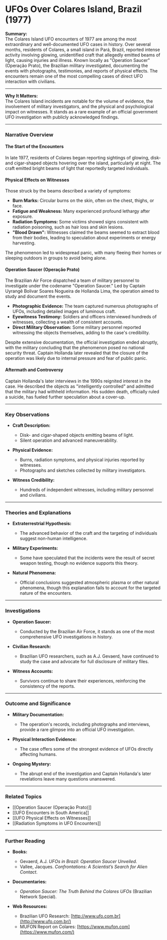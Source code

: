 # UFOs Over Colares Island, Brazil (1977)

**Summary:**  
The Colares Island UFO encounters of 1977 are among the most extraordinary and well-documented UFO cases in history. Over several months, residents of Colares, a small island in Pará, Brazil, reported intense activity involving glowing, unidentified craft that allegedly emitted beams of light, causing injuries and illness. Known locally as "Operation Saucer" (Operação Prato), the Brazilian military investigated, documenting the events with photographs, testimonies, and reports of physical effects. The encounters remain one of the most compelling cases of direct UFO interaction with civilians.

---

**Why It Matters:**  
The Colares Island incidents are notable for the volume of evidence, the involvement of military investigators, and the physical and psychological impact on witnesses. It stands as a rare example of an official government UFO investigation with publicly acknowledged findings.

---

### **Narrative Overview**

#### **The Start of the Encounters**

In late 1977, residents of Colares began reporting sightings of glowing, disk- and cigar-shaped objects hovering over the island, particularly at night. The craft emitted bright beams of light that reportedly targeted individuals.

#### **Physical Effects on Witnesses**

Those struck by the beams described a variety of symptoms:

- **Burn Marks:** Circular burns on the skin, often on the chest, thighs, or face.
- **Fatigue and Weakness:** Many experienced profound lethargy after exposure.
- **Radiation Symptoms:** Some victims showed signs consistent with radiation poisoning, such as hair loss and skin lesions.
- **"Blood Drawn":** Witnesses claimed the beams seemed to extract blood from their bodies, leading to speculation about experiments or energy harvesting.

The phenomenon led to widespread panic, with many fleeing their homes or sleeping outdoors in groups to avoid being alone.

#### **Operation Saucer (Operação Prato)**

The Brazilian Air Force dispatched a team of military personnel to investigate under the codename "Operation Saucer." Led by Captain Uyrangê Bolivar Soares Nogueira de Hollanda Lima, the operation aimed to study and document the events.

- **Photographic Evidence:** The team captured numerous photographs of UFOs, including detailed images of luminous craft.
- **Eyewitness Testimony:** Soldiers and officers interviewed hundreds of witnesses, collecting a wealth of consistent accounts.
- **Direct Military Observation:** Some military personnel reported witnessing the objects themselves, adding to the case's credibility.

Despite extensive documentation, the official investigation ended abruptly, with the military concluding that the phenomenon posed no national security threat. Captain Hollanda later revealed that the closure of the operation was likely due to internal pressure and fear of public panic.

#### **Aftermath and Controversy**

Captain Hollanda's later interviews in the 1990s reignited interest in the case. He described the objects as "intelligently controlled" and admitted that the military had withheld information. His sudden death, officially ruled a suicide, has fueled further speculation about a cover-up.

---

### **Key Observations**

- **Craft Description:**
    
    - Disk- and cigar-shaped objects emitting beams of light.
    - Silent operation and advanced maneuverability.
- **Physical Evidence:**
    
    - Burns, radiation symptoms, and physical injuries reported by witnesses.
    - Photographs and sketches collected by military investigators.
- **Witness Credibility:**
    
    - Hundreds of independent witnesses, including military personnel and civilians.

---

### **Theories and Explanations**

- **Extraterrestrial Hypothesis:**
    
    - The advanced behavior of the craft and the targeting of individuals suggest non-human intelligence.
- **Military Experiments:**
    
    - Some have speculated that the incidents were the result of secret weapon testing, though no evidence supports this theory.
- **Natural Phenomena:**
    
    - Official conclusions suggested atmospheric plasma or other natural phenomena, though this explanation fails to account for the targeted nature of the encounters.

---

### **Investigations**

- **Operation Saucer:**
    
    - Conducted by the Brazilian Air Force, it stands as one of the most comprehensive UFO investigations in history.
- **Civilian Research:**
    
    - Brazilian UFO researchers, such as A.J. Gevaerd, have continued to study the case and advocate for full disclosure of military files.
- **Witness Accounts:**
    
    - Survivors continue to share their experiences, reinforcing the consistency of the reports.

---

### **Outcome and Significance**

- **Military Documentation:**
    
    - The operation's records, including photographs and interviews, provide a rare glimpse into an official UFO investigation.
- **Physical Interaction Evidence:**
    
    - The case offers some of the strongest evidence of UFOs directly affecting humans.
- **Ongoing Mystery:**
    
    - The abrupt end of the investigation and Captain Hollanda's later revelations leave many questions unanswered.

---

### **Related Topics**

- [[Operation Saucer (Operação Prato)]]
- [[UFO Encounters in South America]]
- [[UFO Physical Effects on Witnesses]]
- [[Radiation Symptoms in UFO Encounters]]

---

### **Further Reading**

- **Books:**
    
    - Gevaerd, A.J. _UFOs in Brazil: Operation Saucer Unveiled._
    - Vallee, Jacques. _Confrontations: A Scientist’s Search for Alien Contact._
- **Documentaries:**
    
    - _Operation Saucer: The Truth Behind the Colares UFOs_ (Brazilian Network Special).
- **Web Resources:**
    
    - Brazilian UFO Research: [http://www.ufo.com.br](http://www.ufo.com.br/)
    - MUFON Report on Colares: [https://www.mufon.com](https://www.mufon.com/)
